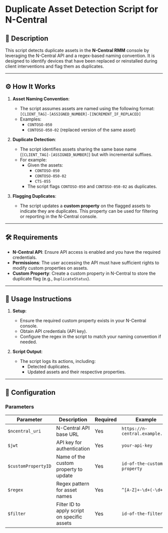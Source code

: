# Duplicate Asset Detection Script for N-Central

## 📄 Description

This script detects duplicate assets in the **N-Central RMM** console by leveraging the N-Central API and a regex-based naming convention. It is designed to identify devices that have been replaced or reinstalled during client interventions and flag them as duplicates.

---

## ⚙️ How It Works

1. **Asset Naming Convention**:
   - The script assumes assets are named using the following format:  
     `[CLIENT_TAG]-[ASSIGNED_NUMBER]-[INCREMENT_IF_REPLACED]`
   - Examples:
     - `CONTOSO-050`
     - `CONTOSO-050-02` (replaced version of the same asset)

2. **Duplicate Detection**:
   - The script identifies assets sharing the same base name (`[CLIENT_TAG]-[ASSIGNED_NUMBER]`) but with incremental suffixes.
   - For example:
     - Given the assets:
       - `CONTOSO-050`
       - `CONTOSO-050-02`
       - `CTS-055`
     - The script flags `CONTOSO-050` and `CONTOSO-050-02` as duplicates.

3. **Flagging Duplicates**:
   - The script updates a **custom property** on the flagged assets to indicate they are duplicates. This property can be used for filtering or reporting in the N-Central console.

---

## 🛠 Requirements

- **N-Central API**: Ensure API access is enabled and you have the required credentials.
- **Permissions**: The user accessing the API must have sufficient rights to modify custom properties on assets.
- **Custom Property**: Create a custom property in N-Central to store the duplicate flag (e.g., `DuplicateStatus`).

---

## 🚀 Usage Instructions

1. **Setup**:
   - Ensure the required custom property exists in your N-Central console.
   - Obtain API credentials (API key).
   - Configure the regex in the script to match your naming convention if needed.

2. **Script Output**:
   - The script logs its actions, including:
     - Detected duplicates.
     - Updated assets and their respective properties.

---

## 🔧 Configuration

### Parameters

| Parameter          | Description                           | Required | Example                        |
|--------------------|---------------------------------------|----------|--------------------------------|
| `$ncentral_uri`    | N-Central API base URL                | Yes      | `https://n-central.example.com`|
| `$jwt`             | API key for authentication            | Yes      | `your-api-key`                 |
| `$customPropertyID`| Name of the custom property to update | Yes      | `id-of-the-custom-property`    |
| `$regex`           | Regex pattern for asset names         | Yes      | `^[A-Z]+-\d+(-\d+)?$`          |
| `$filter`          | Filter ID to apply script on specific assets  | Yes      | `id-of-the-filter`  |
